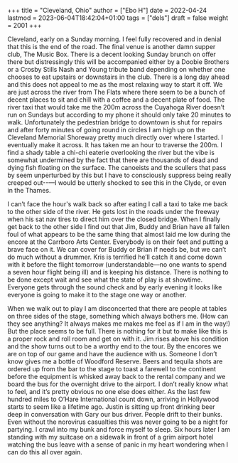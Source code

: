 +++
title = "Cleveland, Ohio"
author = ["Ebo H"]
date = 2022-04-24
lastmod = 2023-06-04T18:42:04+01:00
tags = ["dels"]
draft = false
weight = 2001
+++

Cleveland, early on a Sunday morning. I feel fully recovered and in denial that this is the end of the road. The final venue is another damn supper club, The Music Box. There is a decent looking Sunday brunch on offer there but distressingly this will be accompanied either by a Doobie Brothers or a Crosby Stills Nash and Young tribute band depending on whether one chooses to eat upstairs or downstairs in the club. There is a long day ahead and this does not appeal to me as the most relaxing way to start it off. We are just across the river from The Flats where there seem to be a bunch of decent places to sit and chill with a coffee and a decent plate of food. The river taxi that would take me the 200m across the Cuyahoga River doesn’t run on Sundays but according to my phone it should only take 20 minutes to walk. Unfortunately the pedestrian bridge to downtown is shut for repairs and after forty minutes of going round in circles I am high up on the Cleveland Memorial Shoreway pretty much directly over where I started. I eventually make it across. It has taken me an hour to traverse the 200m. I find a shady table a chi-chi eaterie overlooking the river but the vibe is somewhat undermined by the fact that there are thousands of dead and dying fish floating on the surface. The canoeists and the scullers that pass by seem unperturbed by this but I have to consciously suppress being really creeped out--—I would be utterly shocked to see this in the Clyde, or even in the Thames.

I can’t face the hour's walk back so after eating I call a taxi to take me back to the other side of the river. He gets lost in the roads under the freeway when his sat nav tires to direct him over the closed bridge. When I finally get back to the other side I find out that Jim, Buddy and Brian have all fallen foul of what appears to be the same thing that almost laid me low during the encore at the Carrboro Arts Center. Everybody is on their feet and putting a brave face on it. We can cover for Buddy or Brian if needs be, but we can’t do much without a drummer. Kris is terrified he’ll catch it and come down with it before the flight tomorrow (understandable—no one wants to spend a seven hour flight being ill) and is keeping his distance. There is nothing to be done except wait and see what the state of play is at showtime. Everyone gets through the sound check and by early evening it looks like everyone is going to make it to the stage one way or another.

When we walk out to play I am disconcerted that there are people at tables on three sides of the stage, something which always bothers me. (How can they see anything? It always makes me makes me feel as if I am in the way!) But the place seems to be full. There is nothing for it but to make like this is a proper rock and roll room and get on with it. Jim rises above his condition and the show turns out to be a worthy end to the tour. By the encores we are on top of our game and have the audience with us. Someone I don’t know gives me a bottle of Woodford Reserve. Beers and tequila shots are ordered up from the bar to the stage to toast a farewell to the continent before the equipment is whisked away back to the rental company and we board the bus for the overnight drive to the airport. I don’t really know what to feel, and it’s pretty obvious no one else does either. As the last few hundred miles to O’Hare International count down, arriving in Hollywood starts to seem like a lifetime ago. Justin is sitting up front drinking beer deep in conversation with Gary our bus driver. People drift to their bunks. Even without the norovirus casualties this was never going to be a night for partying. I crawl into my bunk and force myself to sleep. Six hours later I am standing with my suitcase on a sidewalk in front of a grim airport hotel watching the bus leave with a sense of panic in my heart wondering when I can do this all over again.
